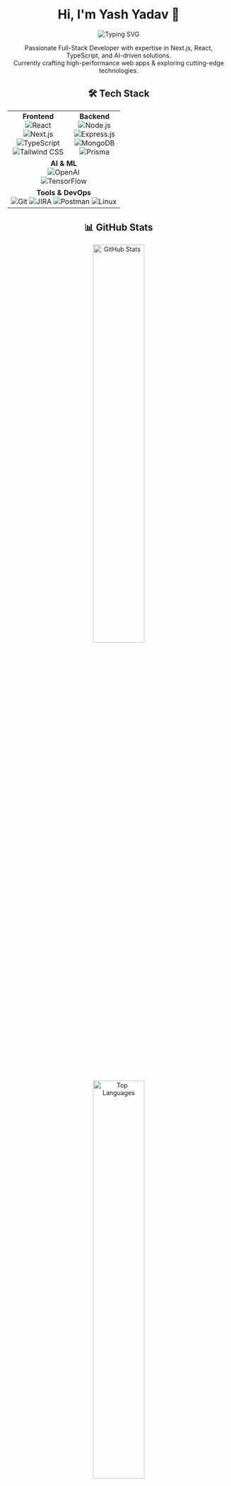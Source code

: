 <!-- Header Section -->
<h1 align="center">Hi, I'm Yash Yadav 👋</h1>
<p align="center">
  <img src="https://readme-typing-svg.herokuapp.com?font=Fira+Code&weight=300&size=22&pause=200&center=true&vCenter=true&width=450&height=45&lines=Full-Stack+Developer;AI+ML+Developer;Performance+Optimizer;Building+Stuff!" alt="Typing SVG" />
</p>

<!-- About Me -->
<p align="center">
  Passionate Full-Stack Developer with expertise in Next.js, React, TypeScript, and AI-driven solutions.<br>
  Currently crafting high-performance web apps & exploring cutting-edge technologies.
</p>

<!-- Tech Stack -->
<h2 align="center">🛠 Tech Stack</h2>

<table align="center">
  <tr>
    <td align="center">
      <strong>Frontend</strong><br>
      <img src="https://img.shields.io/badge/React-20232A?style=for-the-badge&logo=react&logoColor=61DAFB" alt="React"><br>
      <img src="https://img.shields.io/badge/Next.js-000000?style=for-the-badge&logo=nextdotjs&logoColor=white" alt="Next.js"><br>
      <img src="https://img.shields.io/badge/TypeScript-3178C6?style=for-the-badge&logo=typescript&logoColor=white" alt="TypeScript"><br>
      <img src="https://img.shields.io/badge/TailwindCSS-06B6D4?style=for-the-badge&logo=tailwindcss&logoColor=white" alt="Tailwind CSS">
    </td>
    <td align="center">
      <strong>Backend</strong><br>
      <img src="https://img.shields.io/badge/Node.js-339933?style=for-the-badge&logo=nodedotjs&logoColor=white" alt="Node.js"><br>
      <img src="https://img.shields.io/badge/Express.js-000000?style=for-the-badge&logo=express&logoColor=white" alt="Express.js"><br>
      <img src="https://img.shields.io/badge/MongoDB-4EA94B?style=for-the-badge&logo=mongodb&logoColor=white" alt="MongoDB"><br>
      <img src="https://img.shields.io/badge/Prisma-2D3748?style=for-the-badge&logo=prisma&logoColor=white" alt="Prisma">
    </td>
  </tr>
  <tr>
    <td align="center" colspan="2">
      <strong>AI & ML</strong><br>
      <img src="https://img.shields.io/badge/OpenAI-412991?style=for-the-badge&logo=openai&logoColor=white" alt="OpenAI"><br>
      <img src="https://img.shields.io/badge/TensorFlow-FF6F00?style=for-the-badge&logo=tensorflow&logoColor=white" alt="TensorFlow">
    </td>
  </tr>
  <tr>
    <td align="center" colspan="2">
      <strong>Tools & DevOps</strong><br>
      <img src="https://img.shields.io/badge/Git-F05032?style=for-the-badge&logo=git&logoColor=white" alt="Git">
      <img src="https://img.shields.io/badge/JIRA-0052CC?style=for-the-badge&logo=jira&logoColor=white" alt="JIRA">
      <img src="https://img.shields.io/badge/Postman-FF6C37?style=for-the-badge&logo=postman&logoColor=white" alt="Postman">
      <img src="https://img.shields.io/badge/Linux-FCC624?style=for-the-badge&logo=linux&logoColor=black" alt="Linux">
    </td>
  </tr>
</table>

<!-- GitHub Stats -->
<h2 align="center">📊 GitHub Stats</h2>

<p align="center">
  <img width="48%" src="https://github-readme-stats.vercel.app/api?username=altairyash&show_icons=true&theme=radical" alt="GitHub Stats">
</p>
<p align="center">
  <img width="48%" src="https://github-readme-stats.vercel.app/api/top-langs/?username=altairyash&layout=compact&theme=radical" alt="Top Languages">
</p>


<!-- Social Links -->
<h2 align="center">📫 Connect With Me</h2>

<p align="center">
  <a href="https://linkedin.com/in/yash-yadav14">
    <img src="https://img.shields.io/badge/LinkedIn-0A66C2?style=for-the-badge&logo=linkedin&logoColor=white" alt="LinkedIn">
  </a>
  <a href="https://github.com/altairyash">
    <img src="https://img.shields.io/badge/GitHub-181717?style=for-the-badge&logo=github&logoColor=white" alt="GitHub">
  </a>
  <a href="mailto:yash140498@gmail.com">
    <img src="https://img.shields.io/badge/Email-D14836?style=for-the-badge&logo=gmail&logoColor=white" alt="Email">
  </a>
</p>


<p align="center">
  <em>"Code, Create, Innovate." 🚀</em>
</p>
